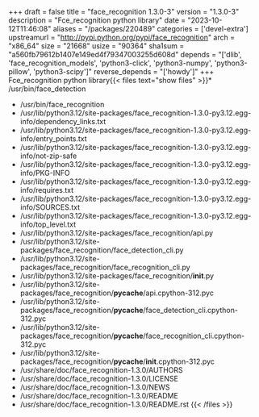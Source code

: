 +++
draft = false
title = "face_recognition 1.3.0-3"
version = "1.3.0-3"
description = "Fce_recognition python library"
date = "2023-10-12T11:46:08"
aliases = "/packages/220489"
categories = ['devel-extra']
upstreamurl = "http://pypi.python.org/pypi/face_recognition"
arch = "x86_64"
size = "21668"
usize = "90364"
sha1sum = "a560fb79612b1407e149ed4f79347003255d608d"
depends = "['dlib', 'face_recognition_models', 'python3-click', 'python3-numpy', 'python3-pillow', 'python3-scipy']"
reverse_depends = "['howdy']"
+++
Fce_recognition python library{{< files text="show files" >}}* /usr/bin/face_detection
* /usr/bin/face_recognition
* /usr/lib/python3.12/site-packages/face_recognition-1.3.0-py3.12.egg-info/dependency_links.txt
* /usr/lib/python3.12/site-packages/face_recognition-1.3.0-py3.12.egg-info/entry_points.txt
* /usr/lib/python3.12/site-packages/face_recognition-1.3.0-py3.12.egg-info/not-zip-safe
* /usr/lib/python3.12/site-packages/face_recognition-1.3.0-py3.12.egg-info/PKG-INFO
* /usr/lib/python3.12/site-packages/face_recognition-1.3.0-py3.12.egg-info/requires.txt
* /usr/lib/python3.12/site-packages/face_recognition-1.3.0-py3.12.egg-info/SOURCES.txt
* /usr/lib/python3.12/site-packages/face_recognition-1.3.0-py3.12.egg-info/top_level.txt
* /usr/lib/python3.12/site-packages/face_recognition/api.py
* /usr/lib/python3.12/site-packages/face_recognition/face_detection_cli.py
* /usr/lib/python3.12/site-packages/face_recognition/face_recognition_cli.py
* /usr/lib/python3.12/site-packages/face_recognition/__init__.py
* /usr/lib/python3.12/site-packages/face_recognition/__pycache__/api.cpython-312.pyc
* /usr/lib/python3.12/site-packages/face_recognition/__pycache__/face_detection_cli.cpython-312.pyc
* /usr/lib/python3.12/site-packages/face_recognition/__pycache__/face_recognition_cli.cpython-312.pyc
* /usr/lib/python3.12/site-packages/face_recognition/__pycache__/__init__.cpython-312.pyc
* /usr/share/doc/face_recognition-1.3.0/AUTHORS
* /usr/share/doc/face_recognition-1.3.0/LICENSE
* /usr/share/doc/face_recognition-1.3.0/NEWS
* /usr/share/doc/face_recognition-1.3.0/README
* /usr/share/doc/face_recognition-1.3.0/README.rst
{{< /files >}}
